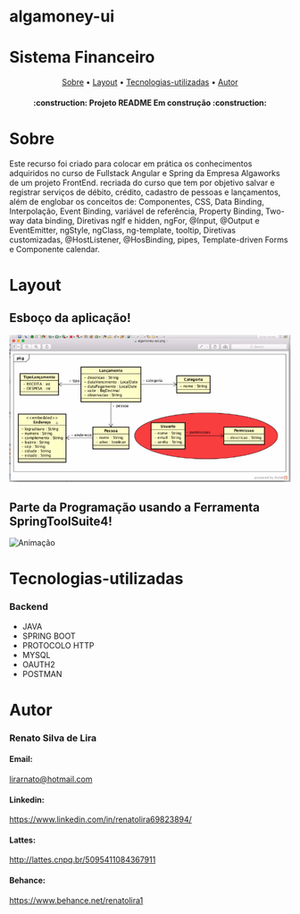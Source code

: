 # algamoney-ui

# Sistema Financeiro
<p align="center">
  <a href="#Sobre">Sobre</a> •
  <a href="#Layout">Layout</a> •
  <a href="#Tecnologias-utilizadas">Tecnologias-utilizadas</a> •
  <a href="#Autor">Autor</a>  
 </p>

<h4 align="center">
  :construction: Projeto README Em construção :construction:
</h4>

# Sobre
<p>Este recurso foi criado para colocar em prática os conhecimentos adquiridos no curso de Fullstack Angular e Spring da Empresa Algaworks de um projeto FrontEnd. 
  recriada do curso que tem por objetivo salvar e registrar serviços de débito, crédito, cadastro de pessoas e lançamentos, além de englobar os conceitos de: Componentes, CSS, Data Binding, Interpolação, Event Binding, variável de referência, Property Binding, Two-way data binding, Diretivas nglf e hidden, ngFor, @Input, @Output e EventEmitter, ngStyle, ngClass, ng-template, tooltip, Diretivas customizadas, @HostListener, @HosBinding, pipes, Template-driven Forms e Componente calendar. <p/>
  
  # Layout
 ## Esboço da aplicação!
![imagem](https://github.com/lirarnato/algamoney-api/blob/main/Layout.PNG)
 ## Parte da Programação usando a Ferramenta SpringToolSuite4!
![Animação](https://user-images.githubusercontent.com/71908798/159828008-9685a7ce-e435-4628-848f-c4c3da081572.gif)
 
  # Tecnologias-utilizadas
  <h3>Backend</h3>
  <ul>
  <li>JAVA</li>
  <li>SPRING BOOT</li>
  <li>PROTOCOLO HTTP</li>
  <li>MYSQL</li>
  <li>OAUTH2</li>
  <li>POSTMAN</li>
  </ul>
  
  # Autor  
  <h3>Renato Silva de Lira</h3>
  <h4>Email:</h4>  
 <p><a href="https://outlook.live.com/owa/">lirarnato@hotmail.com</a></p>
 <h4>Linkedin:</h4>  
 <p><a href="https://www.linkedin.com/in/renatolira69823894/">https://www.linkedin.com/in/renatolira69823894/</a></p>
  <h4>Lattes:</h4>  
 <p><a href="http://lattes.cnpq.br/5095411084367911">http://lattes.cnpq.br/5095411084367911</a></p> 
 <h4>Behance:</h4>  
 <p><a href="https://www.behance.net/renatolira1"</a>https://www.behance.net/renatolira1</p> 
